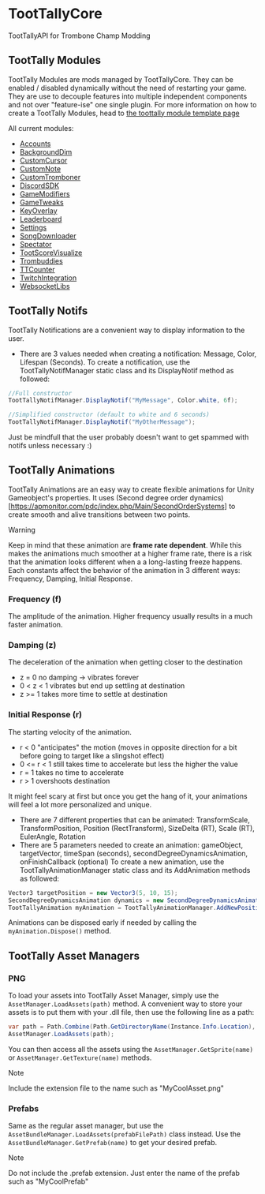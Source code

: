 # TootTallyCore
TootTallyAPI for Trombone Champ Modding

## TootTally Modules
TootTally Modules are mods managed by TootTallyCore. They can be enabled / disabled dynamically without the need of restarting your game. They are use to decouple features into multiple independent components and not over "feature-ise" one single plugin. For more information on how to create a TootTally Modules, head to [the toottally module template page](https://github.com/TootTally/TootTally.ModuleTemplate)

All current modules:
- [Accounts](https://github.com/TootTally/TootTallyAccounts)
- [BackgroundDim](https://github.com/TootTally/TootTallyBackgroundDim)
- [CustomCursor](https://github.com/TootTally/TootTallyCustomCursor)
- [CustomNote](https://github.com/TootTally/TootTallyCustomNote)
- [CustomTromboner](https://github.com/TootTally/TootTallyCustomTromboner)
- [DiscordSDK](https://github.com/TootTally/TootTallyDiscordSDK)
- [GameModifiers](https://github.com/TootTally/TootTallyGameModifiers)
- [GameTweaks](https://github.com/TootTally/TootTallyGameTweaks)
- [KeyOverlay](https://github.com/TootTally/TootTallyKeyOverlay)
- [Leaderboard](https://github.com/TootTally/TootTallyLeaderboard)
- [Settings](https://github.com/TootTally/TootTallySettings)
- [SongDownloader](https://github.com/TootTally/TootTallySettings)
- [Spectator](https://github.com/TootTally/TootTallySpectator)
- [TootScoreVisualize](https://github.com/TootTally/TootTallyTootScoreVisualizer)
- [Trombuddies](https://github.com/TootTally/TootTallyTrombuddies)
- [TTCounter](https://github.com/TootTally/TootTallyTTCounter)
- [TwitchIntegration](https://github.com/TootTally/TootTallyTwitchIntegration)
- [WebsocketLibs](https://github.com/TootTally/TootTallyWebSocketLibs)

## TootTally Notifs
TootTally Notifications are a convenient way to display information to the user.
- There are 3 values needed when creating a notification: Message, Color, Lifespan (Seconds).
To create a notification, use the TootTallyNotifManager static class and its DisplayNotif method as followed:
```cs
//Full constructor
TootTallyNotifManager.DisplayNotif("MyMessage", Color.white, 6f);

//Simplified constructor (default to white and 6 seconds)
TootTallyNotifManager.DisplayNotif("MyOtherMessage");
```

Just be mindfull that the user probably doesn't want to get spammed with notifs unless necessary :)

## TootTally Animations
TootTally Animations are an easy way to create flexible animations for Unity Gameobject's properties. It uses (Second degree order dynamics)[https://apmonitor.com/pdc/index.php/Main/SecondOrderSystems] to create smooth and alive transitions between two points.
> [!WARNING]
> Keep in mind that these animation are __frame rate dependent__.
> While this makes the animations much smoother at a higher frame rate, there is a risk that the animation looks different when a a long-lasting freeze happens.
Each constants affect the behavior of the animation in 3 different ways: Frequency, Damping, Initial Response.
### Frequency (f)
The amplitude of the animation. Higher frequency usually results in a much faster animation.

### Damping (z)
The deceleration of the animation when getting closer to the destination
- z = 0 no damping -> vibrates forever
- 0 < z < 1 vibrates but end up settling at destination
- z >= 1 takes more time to settle at destination

### Initial Response (r)
The starting velocity of the animation.
- r < 0 "anticipates" the motion (moves in opposite direction for a bit before going to target like a slingshot effect)
- 0 <= r < 1 still takes time to accelerate but less the higher the value
- r = 1 takes no time to accelerate
- r > 1 overshoots destination

It might feel scary at first but once you get the hang of it, your animations will feel a lot more personalized and unique.
- There are 7 different properties that can be animated: TransformScale, TransformPosition, Position (RectTransform), SizeDelta (RT), Scale (RT), EulerAngle, Rotation
- There are 5 parameters needed to create an animation: gameObject, targetVector, timeSpan (seconds), secondDegreeDynamicsAnimation, onFinishCallback (optional)
To create a new animation, use the TootTallyAnimationManager static class and its AddAnimation methods as followed:
```cs
Vector3 targetPosition = new Vector3(5, 10, 15);
SecondDegreeDynamicsAnimation dynamics = new SecondDegreeDynamicsAnimation(1f, 0.95f, 0.5f) //Bounces one time then settles at target, accelerate faster at the start of the animation
TootTallyAnimation myAnimation = TootTallyAnimationManager.AddNewPositionAnimation(myGameObject, targetPosition, 1f, dynamics);
```
Animations can be disposed early if needed by calling the `myAnimation.Dispose()` method.

## TootTally Asset Managers
### PNG
To load your assets into TootTally Asset Manager, simply use the `AssetManager.LoadAssets(path)` method. A convenient way to store your assets is to put them with your .dll file, then use the following line as a path:
```cs
var path = Path.Combine(Path.GetDirectoryName(Instance.Info.Location), "Assets");
AssetManager.LoadAssets(path);
```
You can then access all the assets using the `AssetManager.GetSprite(name)` or `AssetManager.GetTexture(name)` methods.
> [!NOTE]
> Include the extension file to the name such as "MyCoolAsset.png"

### Prefabs
Same as the regular asset manager, but use the `AssetBundleManager.LoadAssets(prefabFilePath)` class instead. Use the `AssetBundleManager.GetPrefab(name)` to get your desired prefab.
> [!NOTE]
> Do not include the .prefab extension. Just enter the name of the prefab such as "MyCoolPrefab"
